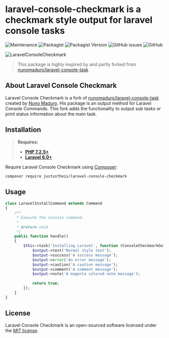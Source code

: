 # laravel-console-checkmark is a checkmark style output for laravel console tasks
![Maintenance](https://img.shields.io/maintenance/yes/2023)
![Packagist](https://img.shields.io/packagist/dt/justustheis/laravel-console-checkmark)
![Packagist Version](https://img.shields.io/packagist/v/justustheis/laravel-console-checkmark)
![GitHub issues](https://img.shields.io/github/issues/justustheis/laravel-console-checkmark)
![GitHub](https://img.shields.io/github/license/justustheis/kaish)

![LaravelConsoleCheckmark](https://user-images.githubusercontent.com/7760415/112520912-38a9d180-8d9c-11eb-86b9-fdbfbdb401bb.png)

> This package is highly inspired by and partly forked from [nunomaduro/laravel-console-task](https://github.com/nunomaduro/laravel-console-task)

## About Laravel Console Checkmark

Laravel Console Checkmark is a fork of [nunomaduro/laravel-console-task](https://github.com/nunomaduro/laravel-console-task) created by [Nuno Maduro](https://github.com/nunomaduro). His package is an output method for Laravel Console Commands. This fork adds the functionality to output sub tasks or print status information about the main task.

## Installation

> **Requires:**
> - **[PHP 7.2.5+](https://php.net/releases/)**
> - **[Laravel 6.0+](https://github.com/laravel/laravel)**

Require Laravel Console Checkmark using [Composer](https://getcomposer.org):

```bash
composer require justustheis/laravel-console-checkmark
```

## Usage

```php
class LaravelInstallCommand extends Command
{
    /**
     * Execute the console command.
     *
     * @return void
     */
    public function handle()
    {
        $this->task('Installing Laravel', function (ConsoleCheckmarkOutput $output) {
            $output->text('Normal style text');
            $output->success('A success message');
            $output->error('An error message');
            $output->caution('A caution message');
            $output->comment('A comment message');
            $output->note('A magenta colored note message');
            
            return true;
        });
    }
}
```

## License

Laravel Console Checkmark is an open-sourced software licensed under the [MIT license](LICENSE.md).
